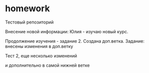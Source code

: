# homework
Тестовый репозиторий

Внесение новой информации: Юлия - изучаю новый курс.

Продолжение изучения - задание 2. Создана доп.ветка.
Задание: внесены изменения в доп.ветку


Тест 2, еще несколько изменений


и дополнительно в самой нижней ветке
